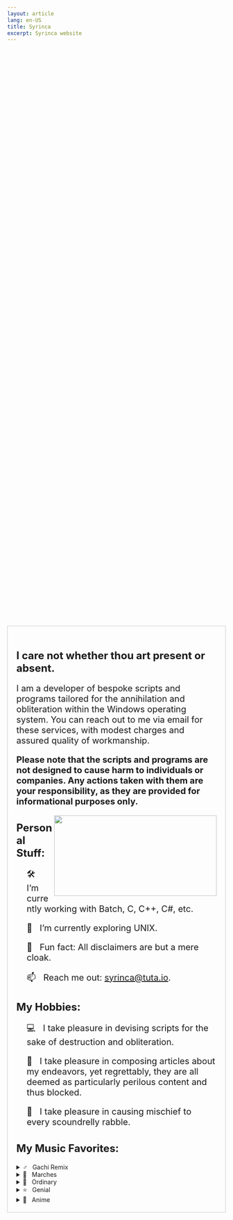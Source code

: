 ```yaml
---
layout: article
lang: en-US
title: Syrinca
excerpt: Syrinca website
---
```

<style>
  .container {
    display: flex;
    justify-content: center;
    align-items: center;
    height: 100vh; /* Добавляем высоту 100% от высоты видимой области */
  }
  
  .content {
    max-width: 800px;
    text-align: left;
    border: 1px solid #ccc;
    padding: 20px;
  }
  
  h1, h2 {
    font-size: 24px;
    font-weight: bold;
  }

  p {
    font-size: 20px;
  }
</style>

<div class="container">
  <div class="content">
    <h2>I care not whether thou art present or absent.</h2>
    <p>I am a developer of bespoke scripts and programs tailored for the annihilation and obliteration within the Windows operating system. You can reach out to me via email for these services, with modest        charges and assured quality of workmanship.</p>
    <p><strong>Please note that the scripts and programs are not designed to cause harm to individuals or companies. Any actions taken with them are your responsibility, as they are provided for 
    informational purposes only.</strong></p>
    <img align="right" height="185" width="375" alt="" src="https://github-readme-stats.vercel.app/api/top-langs/?username=Syrinca&layout=compact">
    <h2>Personal Stuff:</h2>
    <ul>
      <p>🛠 &nbsp; I’m currently working with Batch, C, C++, C#, etc.</p>
      <p>🚀 &nbsp; I’m currently exploring UNIX.</p>
      <p>👾 &nbsp; Fun fact: All disclaimers are but a mere cloak.</p>
      <p>📫 &nbsp; Reach me out: <a href="mailto:syrinca@tuta.io">syrinca@tuta.io</a>.</p>
    </ul>
    <h2>My Hobbies:</h2>
    <ul>
      <p>💻 &nbsp; I take pleasure in devising scripts for the sake of destruction and obliteration.</p>
      <p>📰 &nbsp; I take pleasure in composing articles about my endeavors, yet regrettably, they are all deemed as particularly perilous content and thus blocked.</p>
      <p>🚯 &nbsp; I take pleasure in causing mischief to every scoundrelly rabble.</p>
    </ul>
    <h2>My Music Favorites:</h2>
  </details>
    <details>
      <summary>♂️ &nbsp; Gachi Remix</summary>
      <ul>
        <p><a href="https://www.youtube.com/watch?v=7Oq6im5CaY8">adaptive strike</a></p>
        <p><a href="https://www.youtube.com/watch?v=sJ2Z93BFROM">Бабы</a></p>
        <p><a href="https://www.youtube.com/watch?v=yaX9nNwdVn4">HARD DRIVE</a></p>
        <p><a href="https://www.youtube.com/watch?v=POb02mjj2zE">Юность в сапогах</a></p>
        <p><a href="https://www.youtube.com/watch?v=sIn5kqjVsfM">Gangnam Style</a></p>
        <p><a href="https://www.youtube.com/watch?v=4EKtjx4AAoQ">Снова Я Напиваюсь</a></p>
        <p><a href="https://www.youtube.com/watch?v=p0YOYjHLvaY">Быстро</a></p>
        <p><a href="https://www.youtube.com/watch?v=OsIcXvhtRxk">Дико тусим</a></p>
      </ul>
    </details>
    <details>
      <summary>🥁 &nbsp; Marches</summary>
      <ul>
        <p><a href="https://www.youtube.com/watch?v=yWq-2tld57o">Song of the Defenders of Moscow</a></p>
        <p><a href="https://www.youtube.com/watch?v=FdXIGQjnc0M">Тревожный марш</a></p>
        <p><a href="https://www.youtube.com/watch?v=NIDJTHqY7mI">Panteri</a></p>
        <p><a href="https://www.youtube.com/watch?v=yRGgl9KT9rE">Bosanska Artiljerija</a></p>
      </ul>
    </details>
    <details>
      <summary>🎵 &nbsp; Ordinary</summary>
      <ul>
        <p><a href="https://www.youtube.com/watch?v=ww9hZfgC2d8">머리어깨무릎발 (H.S.K.T.)</a></p>
        <p><a href="https://www.youtube.com/watch?v=TbsBEb1ZxWA">Lone Digger</a></p>
      </ul>
    </details>
    <details>
      <summary>⭐ &nbsp; Genial</summary>
      <ul>
        <p><a href="https://www.youtube.com/watch?v=6g5ANGOB2dI">The Bottom 2</a></p>
        <p><a href="https://www.youtube.com/watch?v=z68TX6cyS6w">Red Sun In The Sky (Phonk Remix)</a></p>
        <p><a href="https://www.youtube.com/watch?v=0V0-I-vNmNQ">Малый ПОСОСИ</a></p>
      </ul>
    </details>
    <details>
      <summary>🗾 &nbsp; Anime</summary>
      <ul>
        <p><a href="https://www.youtube.com/watch?v=ofs6L8xNs5k">猫祭り</a></p>
        <p><a href="https://www.youtube.com/watch?v=ANp0qch3XVM">ダダダダ天使</a></p>
        <p><a href="https://www.youtube.com/watch?v=OJXi5BvR_DU">Take Me!</a></p>
        <p><a href="https://www.youtube.com/watch?v=DJfg39WkMvE">Blend W</a></p>
      </ul>
  </div>
</div>
